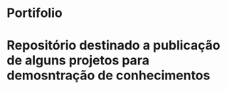 # Portifolio

# Repositório destinado a publicação de alguns projetos para demosntração de conhecimentos
